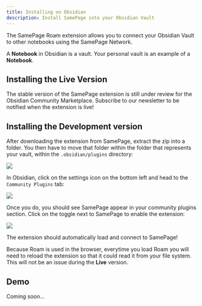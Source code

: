 ```yaml
---
title: Installing on Obsidian
description: Install SamePage into your Obsidian Vault
---
```


The SamePage Roam extension allows you to connect your Obsidian Vault to other notebooks using the SamePage Network. 

A **Notebook** in Obsidian is a vault. Your personal vault is an example of a **Notebook**.

## Installing the Live Version

The stable version of the SamePage extension is still under review for the Obsidian Community Marketplace. Subscribe to our newsletter to be notified when the extension is live!

## Installing the Development version

After downloading the extension from SamePage, extract the zip into a folder. You then have to move that folder within the folder that represents your vault, within the `.obsidian/plugins` directory:

![](/images/install/obsidian-2.png)

In Obsidian, click on the settings icon on the bottom left and head to the `Community Plugins` tab:

![](/images/install/obsidian-3.png)

Once you do, you should see SamePage appear in your community plugins section. Click on the toggle next to SamePage to enable the extension:

![](/images/install/obsidian-4.png)

The extension should automatically load and connect to SamePage!

Because Roam is used in the browser, everytime you load Roam you will need to reload the extension so that it could read it from your file system. This will not be an issue during the **Live** version.

## Demo

Coming soon...
